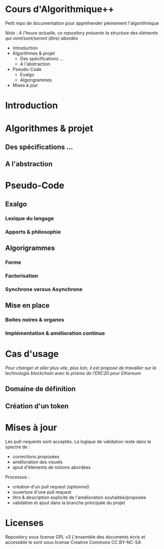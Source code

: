 # Cours d'Algorithmique++

Petit repo de documentation pour appréhender pleinement l'algorithmique

_Note : A l'heure actuelle, ce repository présente la structure des éléments qui vont/sont/seront (être) abordés_

- Introduction
- Algorithmes & projet
  - Des spécifications ...
  - A l'abstraction
- Pseudo-Code
  - Exalgo
  - Algorigrammes
- Mises à jour

# Introduction

# Algorithmes & projet

## Des spécifications ...

## A l'abstraction

# Pseudo-Code

## Exalgo

### Lexique du langage

### Apports & philosophie

## Algorigrammes

### Forme

### Factorisation

### Synchrone versus Asynchrone

## Mise en place

### Boites noires & organes

### Implémentation & amélioration continue

# Cas d'usage

_Pour changer et aller plus vite, plus loin, il est proposé de travailler sur la technologie blockchain avec le prisme de l'ERC20 pour Ethereum_

## Domaine de définition

## Création d'un token


# Mises à jour

Les pull-requests sont acceptés. La logique de validation reste dans le spectre de :

- corrections proposées
- amélioration des visuels
- ajout d'éléments de notions abordées

Processus :

- création d'un pull request *(optionnel)*
- ouverture d'une pull request
- titre & description explicite de l'amélioration souhaitée/proposée
- validation et ajout dans la branche principale du projet

# Licenses

Repository sous license GPL v3
L'ensemble des documents écris et accessible le sont sous license Creative Commons CC BY-NC-SA
